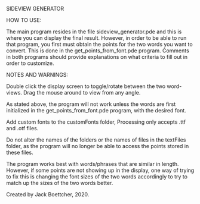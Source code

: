 SIDEVIEW GENERATOR


HOW TO USE:

The main program resides in the file sideview_generator.pde and this is where you can display the final result. However, in order to be able to run that program, you first must obtain the points for the two words you want to convert. This is done in the get_points_from_font.pde program. Comments in both programs should provide explanations on what criteria to fill out in order to customize.


NOTES AND WARNINGS:

Double click the display screen to toggle/rotate between the two word-views. Drag the mouse around to view from any angle.

As stated above, the program will not work unless the words are first initialized in the get_points_from_font.pde program, with the desired font.

Add custom fonts to the customFonts folder, Processing only accepts .ttf and .otf files.

Do not alter the names of the folders or the names of files in the textFiles folder, as the program will no longer be able to access the points stored in these files.

The program works best with words/phrases that are similar in length. However, if some points are not showing up in the display, one way of trying to fix this is changing the font sizes of the two words accordingly to try to match up the sizes of the two words better.


Created by Jack Boettcher, 2020.
